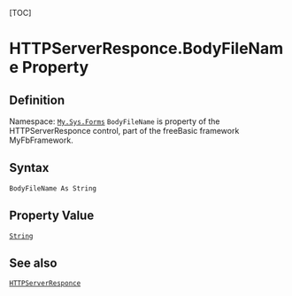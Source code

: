 [TOC]
# HTTPServerResponce.BodyFileName Property

## Definition
Namespace: [`My.Sys.Forms`](My.Sys.Forms.md)
`BodyFileName` is property of the HTTPServerResponce control, part of the freeBasic framework MyFbFramework.
## Syntax
```freeBasic
BodyFileName As String
```
## Property Value
[`String`]("https://www.freebasic.net/wiki/KeyPgString")
## See also
[`HTTPServerResponce`](HTTPServerResponce.md)
